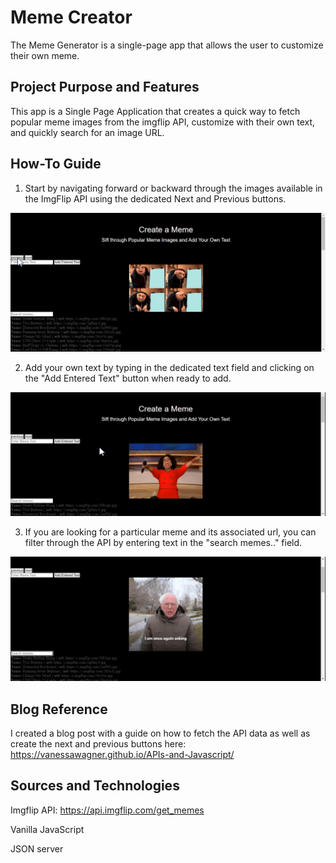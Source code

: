 # Meme Creator
The Meme Generator is a single-page app that allows the user to customize their own meme.

## Project Purpose and Features
This app is a Single Page Application that creates a quick way to fetch popular meme images from the imgflip API, customize with their own text, and quickly search for an image URL. 

## How-To Guide
1. Start by navigating forward or backward through the images available in the ImgFlip API using the dedicated Next and Previous buttons. 
<img src="media/BrowseImages.gif" width="800">

2. Add your own text by typing in the dedicated text field and clicking on the "Add Entered Text" button when ready to add.
<img src="media/MemeWords.gif" width="800">

3. If you are looking for a particular meme and its associated url, you can filter through the API by entering text in the "search memes.." field.
<img src="media/MemeSearch.gif" width="800">

## Blog Reference
I created a blog post with a guide on how to fetch the API data as well as create the next and previous buttons here: https://vanessawagner.github.io/APIs-and-Javascript/

## Sources and Technologies
Imgflip API: https://api.imgflip.com/get_memes

Vanilla JavaScript

JSON server
